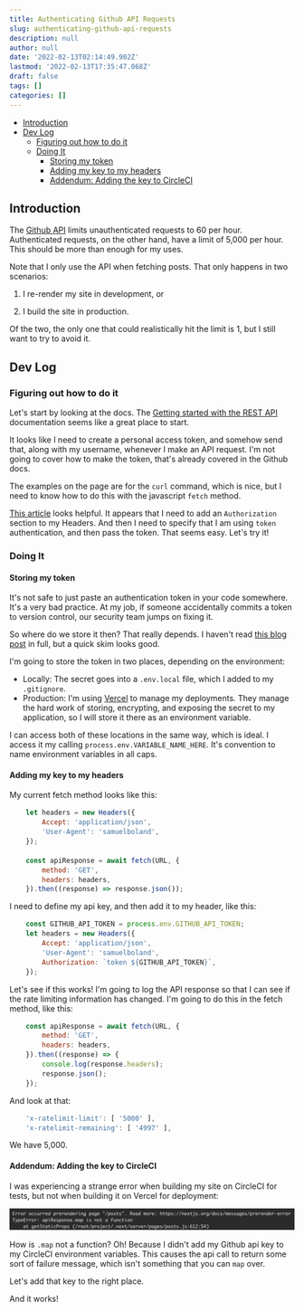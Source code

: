```yaml
---
title: Authenticating Github API Requests
slug: authenticating-github-api-requests
description: null
author: null
date: '2022-02-13T02:14:49.902Z'
lastmod: '2022-02-13T17:35:47.068Z'
draft: false
tags: []
categories: []
---
```


- [Introduction](#introduction)
- [Dev Log](#dev-log)
  - [Figuring out how to do it](#figuring-out-how-to-do-it)
  - [Doing It](#doing-it)
    - [Storing my token](#storing-my-token)
    - [Adding my key to my headers](#adding-my-key-to-my-headers)
    - [Addendum: Adding the key to CircleCI](#addendum-adding-the-key-to-circleci)

## Introduction

The [Github API](https://docs.github.com/en/rest/overview/resources-in-the-rest-api#requests-from-user-accounts) limits unauthenticated requests to 60 per hour. Authenticated requests, on the other hand, have a limit of 5,000 per hour. This should be more than enough for my uses.

Note that I only use the API when fetching posts. That only happens in two scenarios:

1) I re-render my site in development, or

2) I build the site in production.

Of the two, the only one that could realistically hit the limit is 1, but I still want to try to avoid it.

## Dev Log

### Figuring out how to do it

Let's start by looking at the docs. The [Getting started with the REST API](https://docs.github.com/en/rest/guides/getting-started-with-the-rest-api) documentation seems like a great place to start.

It looks like I need to create a personal access token, and somehow send that, along with my username, whenever I make an API request. I'm not going to cover how to make the token, that's already covered in the Github docs.

The examples on the page are for the `curl` command, which is nice, but I need to know how to do this with the javascript `fetch` method.

[This article](https://learn.co/lessons/javascript-fetch-lab) looks helpful. It appears that I need to add an `Authorization` section to my Headers. And then I need to specify that I am using `token` authentication, and then pass the token. That seems easy. Let's try it!

### Doing It

#### Storing my token

It's not safe to just paste an authentication token in your code somewhere. It's a very bad practice. At my job, if someone accidentally commits a token to version control, our security team jumps on fixing it.

So where do we store it then? That really depends. I haven't read [this blog post](https://www.netmeister.org/blog/sharing-secrets.html) in full, but a quick skim looks good.

I'm going to store the token in two places, depending on the environment:

- Locally: The secret goes into a `.env.local` file, which I added to my `.gitignore`.
- Production: I'm using [Vercel](https://vercel.com/) to manage my deployments. They manage the hard work of storing, encrypting, and exposing the secret to my application, so I will store it there as an environment variable.

I can access both of these locations in the same way, which is ideal. I access it my calling `process.env.VARIABLE_NAME_HERE`. It's convention to name environment variables in all caps.

#### Adding my key to my headers

My current fetch method looks like this:

```js
    let headers = new Headers({
        Accept: 'application/json',
        'User-Agent': 'samuelboland',
    });

    const apiResponse = await fetch(URL, {
        method: 'GET',
        headers: headers,
    }).then((response) => response.json());
```

I need to define my api key, and then add it to my header, like this:

```js
    const GITHUB_API_TOKEN = process.env.GITHUB_API_TOKEN;
    let headers = new Headers({
        Accept: 'application/json',
        'User-Agent': 'samuelboland',
        Authorization: `token ${GITHUB_API_TOKEN}`,
    });
```

Let's see if this works! I'm going to log the API response so that I can see if the rate limiting information has changed. I'm going to do this in the fetch method, like this:

```js
    const apiResponse = await fetch(URL, {
        method: 'GET',
        headers: headers,
    }).then((response) => {
        console.log(response.headers);
        response.json();
    });
```

And look at that:

```js
    'x-ratelimit-limit': [ '5000' ],
    'x-ratelimit-remaining': [ '4997' ],
```

We have 5,000.

#### Addendum: Adding the key to CircleCI

I was experiencing a strange error when building my site on CircleCI for tests, but not when building it on Vercel for deployment:

![image showing my circleCI error message, which says that apiResponse.map is not a function](../images/Screen%20Shot%202022-02-12%20at%207.28.58%20PM.png)

How is `.map` not a function? Oh! Because I didn't add my Github api key to my CircleCI environment variables. This causes the api call to return some sort of failure message, which isn't something that you can `map` over.

Let's add that key to the right place.

And it works! 
